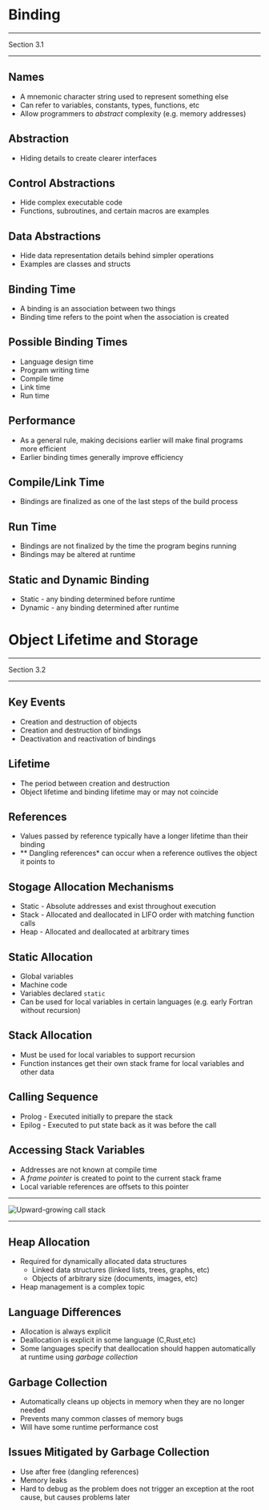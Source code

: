 Binding
=======

---

Section 3.1

---

Names
-----

- A mnemonic character string used to represent something else
- Can refer to variables, constants, types, functions, etc
- Allow programmers to *abstract* complexity (e.g. memory addresses)

Abstraction
-----------

- Hiding details to create clearer interfaces

Control Abstractions
--------------------

- Hide complex executable code
- Functions, subroutines, and certain macros are examples

Data Abstractions
-----------------

- Hide data representation details behind simpler operations
- Examples are classes and structs

Binding Time
------------

- A binding is an association between two things
- Binding time refers to the point when the association is created

Possible Binding Times
----------------------

- Language design time
- Program writing time
- Compile time
- Link time
- Run time

Performance
-----------

- As a general rule, making decisions earlier will make final programs more efficient
- Earlier binding times generally improve efficiency

Compile/Link Time
-----------------

- Bindings are finalized as one of the last steps of the build process

Run Time
--------

- Bindings are not finalized by the time the program begins running
- Bindings may be altered at runtime

Static and Dynamic Binding
--------------------------

- Static - any binding determined before runtime
- Dynamic - any binding determined after runtime

Object Lifetime and Storage
===========================

---

Section 3.2

---

Key Events
----------

- Creation and destruction of objects
- Creation and destruction of bindings
- Deactivation and reactivation of bindings

Lifetime
--------

- The period between creation and destruction
- Object lifetime and binding lifetime may or may not coincide

References
----------

- Values passed by reference typically have a longer lifetime than their binding
- ** Dangling references* can occur when a reference outlives the object it points to

Stogage Allocation Mechanisms
-----------------------------

- Static - Absolute addresses and exist throughout execution
- Stack - Allocated and deallocated in LIFO order with matching function calls
- Heap - Allocated and deallocated at arbitrary times

Static Allocation
-----------------

- Global variables
- Machine code
- Variables declared `static`
- Can be used for local variables in certain languages (e.g. early Fortran without recursion)

Stack Allocation
----------------

- Must be used for local variables to support recursion
- Function instances get their own stack frame for local variables and other data

Calling Sequence
----------------

- Prolog - Executed initially to prepare the stack
- Epilog - Executed to put state back as it was before the call

Accessing Stack Variables
-------------------------

- Addresses are not known at compile time
- A *frame pointer* is created to point to the current stack frame
- Local variable references are offsets to this pointer

---

![Upward-growing call stack](https://upload.wikimedia.org/wikipedia/commons/d/d3/Call_stack_layout.svg)

---

Heap Allocation
---------------

- Required for dynamically allocated data structures
    - Linked data structures (linked lists, trees, graphs, etc)
    - Objects of arbitrary size (documents, images, etc)
- Heap management is a complex topic

Language Differences
--------------------

- Allocation is always explicit
- Deallocation is explicit in some language (C,Rust,etc)
- Some languages specify that deallocation should happen automatically at runtime using *garbage collection*

Garbage Collection
------------------

- Automatically cleans up objects in memory when they are no longer needed
- Prevents many common classes of memory bugs
- Will have some runtime performance cost

Issues Mitigated by Garbage Collection
--------------------------------------

- Use after free (dangling references)
- Memory leaks
- Hard to debug as the problem does not trigger an exception at the root cause, but causes problems later

